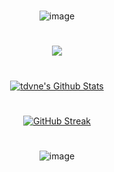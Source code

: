 <div align="center">
  
#

![image](https://user-images.githubusercontent.com/10477602/167773175-e0748a26-26dc-4219-8983-678507d80a00.png)

#

[![](https://komarev.com/ghpvc/?username=tdvne&style=plastic&color=blueviolet)](https://github.com/tdvne)

#

<a href="https://github.com/tdvne">
  <img align="center" src="https://github-readme-stats.vercel.app/api?username=tdvne&show_icons=true&hide=contribs,prs&cache_seconds=10&theme=midnight-purple" alt="tdvne's Github Stats" />
</a>
  
#
  
[![GitHub Streak](https://github-readme-streak-stats.herokuapp.com?user=tdvne&theme=midnight-purple&date_format=M%20j%5B%2C%20Y%5D)](https://git.io/streak-stats)
  
<!--#

[![tdvne's Contribution Graph](https://activity-graph.herokuapp.com/graph?username=tdvne&theme=xcode)](https://github.com/tdvne)
  
#-->
  <!--
![Metrics](https://metrics.lecoq.io/tdvne?template=classic&base.header=0&base.activity=0&base.community=0&base.repositories=0&base.metadata=0&achievements=1&achievements.threshold=C&achievements.secrets=true&achievements.display=detailed&achievements.limit=0&config.timezone=America%2FLos_Angeles)
  -->
#

![image](https://discord.c99.nl/widget/theme-2/1014884454847746058.png)

#
